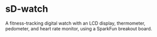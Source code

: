 # sD-watch

A fitness-tracking digital watch with an LCD display, thermometer, pedometer, and heart rate monitor, using a SparkFun breakout board.
